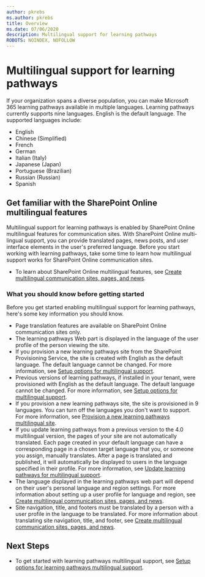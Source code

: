 ```yaml
---
author: pkrebs
ms.author: pkrebs
title: Overview
ms.date: 07/06/2020
description: Multilingual support for learning pathways
ROBOTS: NOINDEX, NOFOLLOW
---
```


# Multilingual support for learning pathways

If your organization spans a diverse population, you can make Microsoft 365 learning pathways available in multiple languages. Learning pathways currently supports nine languages. English is the default language. The supported languages include:   

- English	 
- Chinese (Simplified)
- French
- German
- Italian (Italy)
- Japanese (Japan)
- Portuguese (Brazilian)
- Russian (Russian)
- Spanish

## Get familiar with the SharePoint Online multilingual features
Multilingual support for learning pathways is enabled by SharePoint Online multilingual features for communication sites.
With SharePoint Online multi-lingual support, you can provide translated pages, news posts, and user interface elements in the user's preferred language. Before you start working with learning pathways, take some time to learn how multilingual support works for SharePoint Online communication sites. 
- To learn about SharePoint Online multilingual features, see [Create multilingual communication sites, pages, and news](https://support.office.com/article/2bb7d610-5453-41c6-a0e8-6f40b3ed750c). 

### What you should know before getting started 
Before you get started enabling multilingual support for learning pathways, here's some key information you should know. 

- Page translation features are available on SharePoint Online communication sites only.
- The learning pathways Web part is displayed in the language of the user profile of the person viewing the site.   
- If you provision a new learning pathways site from the SharePoint Provisioning Service, the site is created with English as the default language. The default language cannot be changed. For more information, see [Setup options for multilingual support](https://docs.microsoft.com/office365/customlearning/custom_setupoptions_ml).
- Previous versions of learning pathways, if installed in your tenant, were provisioned with English as the default language. The default language cannot be changed. For more information, see [Setup options for multilingual support](https://docs.microsoft.com/office365/customlearning/custom_setupoptions_ml).
- If you provision a new learning pathways site, the site is provisioned in 9 languages. You can turn off the languages you don't want to support. For more information, see [Provision a new learning pathways multilingual site](https://docs.microsoft.com/office365/customlearning/custom_provision_ml).  
- If you update learning pathways from a previous version to the 4.0 multilingual version, the pages of your site are not automatically translated. Each page created in your default language can have a corresponding page in a chosen target language that you, or someone you assign, manually translates. After a page is translated and published, it will automatically be displayed to users in the language specified in their profile. For more information, see [Update learning pathways for multilingual support](https://docs.microsoft.com/office365/customlearning/custom_update_ml). 
- The language displayed in the learning pathways web part will depend on their user's personal language and region settings. For more information about setting up a user profile for language and region, see [Create multilingual communication sites, pages, and news](https://support.office.com/article/2bb7d610-5453-41c6-a0e8-6f40b3ed750c). 
- Site navigation, title, and footers must be translated by a person with a user profile in the language to be translated. For more information about translating site navigation, title, and footer, see [Create multilingual communication sites, pages, and news](https://support.office.com/article/2bb7d610-5453-41c6-a0e8-6f40b3ed750c).

## Next Steps
- To get started with learning pathways multilingual support, see [Setup options for learning pathways multilingual support](https://docs.microsoft.com/office365/customlearning/custom_setupoptions_ml).